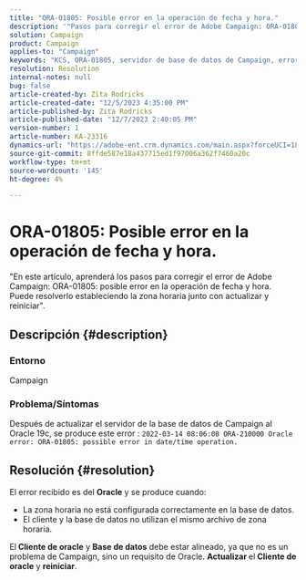 ```yaml
---
title: "ORA-01805: Posible error en la operación de fecha y hora."
description: '"Pasos para corregir el error de Adobe Campaign: ORA-01805".'
solution: Campaign
product: Campaign
applies-to: "Campaign"
keywords: "KCS, ORA-01805, servidor de base de datos de Campaign, error de Oracle, Campaign"
resolution: Resolution
internal-notes: null
bug: false
article-created-by: Zita Rodricks
article-created-date: "12/5/2023 4:35:00 PM"
article-published-by: Zita Rodricks
article-published-date: "12/7/2023 2:40:05 PM"
version-number: 1
article-number: KA-23316
dynamics-url: "https://adobe-ent.crm.dynamics.com/main.aspx?forceUCI=1&pagetype=entityrecord&etn=knowledgearticle&id=6e5fe63a-8c93-ee11-be37-6045bd0061cb"
source-git-commit: 8ffde587e18a437715ed1f97006a362f7460a20c
workflow-type: tm+mt
source-wordcount: '145'
ht-degree: 4%

---
```


# ORA-01805: Posible error en la operación de fecha y hora.


&quot;En este artículo, aprenderá los pasos para corregir el error de Adobe Campaign: ORA-01805: posible error en la operación de fecha y hora. Puede resolverlo estableciendo la zona horaria junto con actualizar y reiniciar&quot;.

## Descripción {#description}


### <b>Entorno</b>

Campaign



### <b>Problema/Síntomas</b>

Después de actualizar el servidor de la base de datos de Campaign al Oracle 19c, se produce este error : `2022-03-14 08:06:08 ORA-210000 Oracle error: ORA-01805: possible error in date/time operation.`


## Resolución {#resolution}


El error recibido es del <b>Oracle</b> y se produce cuando:

- La zona horaria no está configurada correctamente en la base de datos.
- El cliente y la base de datos no utilizan el mismo archivo de zona horaria.


El<b> Cliente de oracle</b> y <b>Base de datos</b> debe estar alineado, ya que no es un problema de Campaign, sino un requisito de Oracle. <b>Actualizar </b>el<b> Cliente de oracle</b> y <b>reiniciar</b>.
